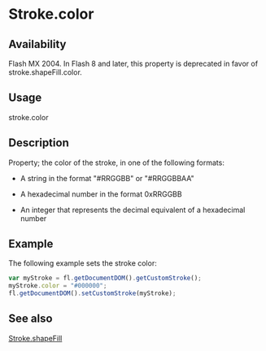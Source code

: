 # Stroke.color

## Availability

Flash MX 2004. In Flash 8 and later, this property is deprecated in favor of stroke.shapeFill.color.

## Usage

stroke.color

## Description

Property; the color of the stroke, in one of the following formats:

- A string in the format "#RRGGBB" or "#RRGGBBAA"

- A hexadecimal number in the format 0xRRGGBB

- An integer that represents the decimal equivalent of a hexadecimal number

## Example

The following example sets the stroke color:

```javascript
var myStroke = fl.getDocumentDOM().getCustomStroke();
myStroke.color = "#000000";
fl.getDocumentDOM().setCustomStroke(myStroke);
```

## See also

[Stroke.shapeFill](../Stroke_object/Stroke17.md)
